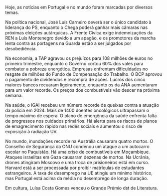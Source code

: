 Hoje, as notícias em Portugal e no mundo foram marcadas por diversos temas.

Na política nacional, José Luís Carneiro deverá ser o único candidato à liderança do PS, enquanto o Chega poderá ganhar mais câmaras nas próximas eleições autárquicas. A Frente Cívica exige indemnizações da REN a Luís Montenegro devido a um apagão, e os promotores da marcha lenta contra as portagens na Guarda estão a ser julgados por desobediência.

Na economia, a TAP agravou os prejuízos para 108 milhões de euros no primeiro trimestre, enquanto o Governo cortou 60% dos vales para combater a pobreza energética. Empresas enfrentam dificuldades no resgate de milhões do Fundo de Compensação do Trabalho. O BCP aprovou o pagamento de dividendos e recompra de ações. Lucros dos cinco maiores bancos recuaram ligeiramente, enquanto os da ANA aumentaram para um valor recorde. Os preços dos combustíveis vão descer na próxima semana.

Na saúde, o IGAI recebeu um número recorde de queixas contra a atuação da polícia em 2024. Mais de 1400 doentes oncológicos ultrapassam o tempo máximo de espera. O plano de emergência da saúde enfrenta falta de progressos nos cuidados primários. Há alerta para os riscos de planos de emagrecimento rápido nas redes sociais e aumentou o risco de exposição à radiação UV.

No mundo, inundações recorde na Austrália causaram quatro mortos. O Conselho de Segurança da ONU condenou um ataque a um autocarro escolar no Paquistão. Há uma crise de combustíveis em Moçambique. Ataques israelitas em Gaza causaram dezenas de mortos. Na Ucrânia, drones atingiram Moscovo e uma troca de prisioneiros está em curso. Harvard está a ser processada por proibir matrículas de estudantes estrangeiros. A taxa de desemprego na UE atingiu um mínimo histórico, mas Portugal está acima da média no desemprego de longa duração.

Em cultura, Luísa Costa Gomes venceu o Grande Prémio dst de Literatura.